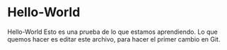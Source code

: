 # Hello-World
Hello-World
Esto es una prueba de lo que estamos aprendiendo. Lo que quemos hacer es editar este archivo, para hacer el primer cambio en Git.
